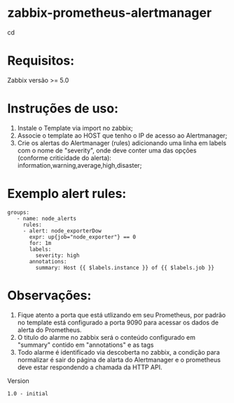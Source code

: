 # zabbix-prometheus-alertmanager
cd 

# Requisitos:
Zabbix versão >= 5.0 

# Instruções de uso:
1) Instale o Template via import no zabbix;
2) Associe o template ao HOST que tenho o IP de acesso ao Alertmanager;
3) Crie os alertas do Alertmanager (rules) adicionando uma linha em labels com o nome de "severity", onde deve conter uma das opções (conforme criticidade do alerta): information,warning,average,high,disaster;

# Exemplo alert rules:
    groups:
       - name: node_alerts
         rules:
         - alert: node_exporterDow
           expr: up{job="node_exporter"} == 0
           for: 1m
           labels:
             severity: high
           annotations:
             summary: Host {{ $labels.instance }} of {{ $labels.job }}


# Observações:
1) Fique atento a porta que está utlizando em seu Prometheus, por padrão no template está configurado a porta 9090 para acessar os dados de alerta do Prometheus.
2) O titulo do alarme no zabbix será o conteúdo configurado em "summary" contido em "annotations" e as tags 
3) Todo alarme é identificado via descoberta no zabbix, a condição para normalizar é sair do página de alarta do Alertmanager e o prometheus deve estar respondendo a chamada da HTTP API.


Version

    1.0 - initial
